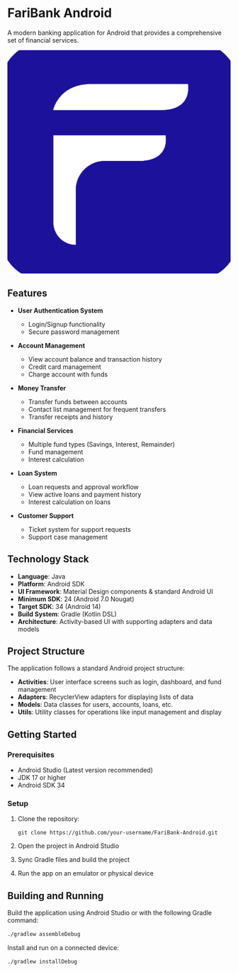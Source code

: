 # FariBank Android

A modern banking application for Android that provides a comprehensive set of financial services.

![FariBank Logo](app/src/main/ic_launcher-playstore.png)

## Features

- **User Authentication System**
  - Login/Signup functionality
  - Secure password management

- **Account Management**
  - View account balance and transaction history
  - Credit card management
  - Charge account with funds

- **Money Transfer**
  - Transfer funds between accounts
  - Contact list management for frequent transfers
  - Transfer receipts and history

- **Financial Services**
  - Multiple fund types (Savings, Interest, Remainder)
  - Fund management
  - Interest calculation

- **Loan System**
  - Loan requests and approval workflow
  - View active loans and payment history
  - Interest calculation on loans

- **Customer Support**
  - Ticket system for support requests
  - Support case management

## Technology Stack

- **Language**: Java
- **Platform**: Android SDK
- **UI Framework**: Material Design components & standard Android UI
- **Minimum SDK**: 24 (Android 7.0 Nougat)
- **Target SDK**: 34 (Android 14)
- **Build System**: Gradle (Kotlin DSL)
- **Architecture**: Activity-based UI with supporting adapters and data models

## Project Structure

The application follows a standard Android project structure:

- **Activities**: User interface screens such as login, dashboard, and fund management
- **Adapters**: RecyclerView adapters for displaying lists of data
- **Models**: Data classes for users, accounts, loans, etc.
- **Utils**: Utility classes for operations like input management and display

## Getting Started

### Prerequisites

- Android Studio (Latest version recommended)
- JDK 17 or higher
- Android SDK 34

### Setup

1. Clone the repository:
   ```
   git clone https://github.com/your-username/FariBank-Android.git
   ```

2. Open the project in Android Studio

3. Sync Gradle files and build the project

4. Run the app on an emulator or physical device

## Building and Running

Build the application using Android Studio or with the following Gradle command:

```bash
./gradlew assembleDebug
```

Install and run on a connected device:

```bash
./gradlew installDebug
```